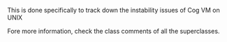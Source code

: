 This is done specifically to track down the instability issues of Cog VM on UNIX


Fore more information, check the class comments of all the superclasses.
